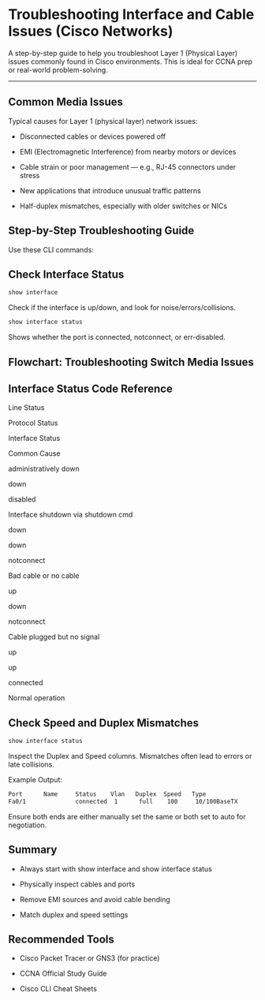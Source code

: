 # Troubleshooting Interface and Cable Issues (Cisco Networks)

A step-by-step guide to help you troubleshoot Layer 1 (Physical Layer) issues commonly found in Cisco environments. This is ideal for CCNA prep or real-world problem-solving.

---

## Common Media Issues

Typical causes for Layer 1 (physical layer) network issues:

- Disconnected cables or devices powered off

- EMI (Electromagnetic Interference) from nearby motors or devices

- Cable strain or poor management — e.g., RJ-45 connectors under stress

- New applications that introduce unusual traffic patterns

- Half-duplex mismatches, especially with older switches or NICs

## Step-by-Step Troubleshooting Guide

Use these CLI commands:

## Check Interface Status

```bash
show interface
```

Check if the interface is up/down, and look for noise/errors/collisions.
```bash
show interface status
```

Shows whether the port is connected, notconnect, or err-disabled.

## Flowchart: Troubleshooting Switch Media Issues

## Interface Status Code Reference

Line Status

Protocol Status

Interface Status

Common Cause

administratively down

down

disabled

Interface shutdown via shutdown cmd

down

down

notconnect

Bad cable or no cable

up

down

notconnect

Cable plugged but no signal

up

up

connected

Normal operation

## Check Speed and Duplex Mismatches

```bash
show interface status
```

Inspect the Duplex and Speed columns. Mismatches often lead to errors or late collisions.

Example Output:
```bash
Port      Name     Status    Vlan   Duplex  Speed   Type
Fa0/1              connected  1      full    100     10/100BaseTX
```
Ensure both ends are either manually set the same or both set to auto for negotiation.

## Summary

- Always start with show interface and show interface status

- Physically inspect cables and ports

- Remove EMI sources and avoid cable bending

- Match duplex and speed settings

## Recommended Tools

- Cisco Packet Tracer or GNS3 (for practice)

- CCNA Official Study Guide

- Cisco CLI Cheat Sheets
